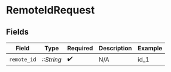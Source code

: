 # RemoteIdRequest


## Fields

| Field              | Type               | Required           | Description        | Example            |
| ------------------ | ------------------ | ------------------ | ------------------ | ------------------ |
| `remote_id`        | *::String*         | :heavy_check_mark: | N/A                | id_1               |